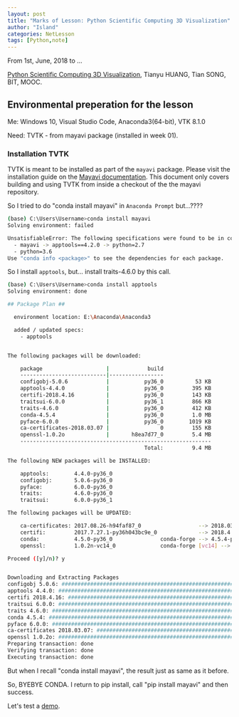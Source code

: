 ```yaml
---
layout: post
title: "Marks of Lesson: Python Scientific Computing 3D Visualization"
author: "Island"
categories: NetLesson
tags: [Python,note]
---
```


From 1st, June, 2018 to ...

[Python Scientific Computing 3D Visualization](https://www.icourse163.org/learn/BIT-1001871001?tid=1002856007), Tianyu HUANG, Tian SONG, BIT, MOOC.

## Environmental preperation for the lesson

Me: Windows 10, Visual Studio Code, Anaconda3(64-bit), VTK 8.1.0

Need: TVTK - from mayavi package (installed in week 01).

### Installation TVTK

TVTK is meant to be installed as part of the `mayavi` package. Please visit the installation guide on the [Mayavi documentation](http://docs.enthought.com/mayavi/mayavi/installation.html). This document only covers building and using TVTK from inside a checkout of the the mayavi repository.

So I tried to do "conda install mayavi" in `Anaconda Prompt` but...????

```bash
(base) C:\Users\Username>conda install mayavi
Solving environment: failed

UnsatisfiableError: The following specifications were found to be in conflict:
  - mayavi -> apptools==4.2.0 -> python=2.7
  - python=3.6
Use "conda info <package>" to see the dependencies for each package.
```
So I install `apptools`, but... install traits-4.6.0 by this call.

```bash
(base) C:\Users\Username>conda install apptools
Solving environment: done

## Package Plan ##

  environment location: E:\Anaconda\Anaconda3

  added / updated specs:
    - apptools


The following packages will be downloaded:

    package                    |            build
    ---------------------------|-----------------
    configobj-5.0.6            |           py36_0          53 KB
    apptools-4.4.0             |           py36_0         395 KB
    certifi-2018.4.16          |           py36_0         143 KB
    traitsui-6.0.0             |           py36_1         866 KB
    traits-4.6.0               |           py36_0         412 KB
    conda-4.5.4                |           py36_0         1.0 MB
    pyface-6.0.0               |           py36_0        1019 KB
    ca-certificates-2018.03.07 |                0         155 KB
    openssl-1.0.2o             |       h8ea7d77_0         5.4 MB
    ------------------------------------------------------------
                                           Total:         9.4 MB

The following NEW packages will be INSTALLED:

    apptools:        4.4.0-py36_0
    configobj:       5.0.6-py36_0
    pyface:          6.0.0-py36_0
    traits:          4.6.0-py36_0
    traitsui:        6.0.0-py36_1

The following packages will be UPDATED:

    ca-certificates: 2017.08.26-h94faf87_0                  --> 2018.03.07-0
    certifi:         2017.7.27.1-py36h043bc9e_0             --> 2018.4.16-py36_0
    conda:           4.5.0-py36_0               conda-forge --> 4.5.4-py36_0
    openssl:         1.0.2n-vc14_0              conda-forge [vc14] --> 1.0.2o-h8ea7d77_0

Proceed ([y]/n)? y


Downloading and Extracting Packages
configobj 5.0.6: ############################################################################################## | 100%
apptools 4.4.0: ############################################################################################### | 100%
certifi 2018.4.16: ############################################################################################ | 100%
traitsui 6.0.0: ############################################################################################### | 100%
traits 4.6.0: ################################################################################################# | 100%
conda 4.5.4: ################################################################################################## | 100%
pyface 6.0.0: ################################################################################################# | 100%
ca-certificates 2018.03.07: ################################################################################### | 100%
openssl 1.0.2o: ############################################################################################### | 100%
Preparing transaction: done
Verifying transaction: done
Executing transaction: done
```

But when I recall "conda install mayavi", the result just as same as it before.

So, BYEBYE CONDA. I return to pip install, call "pip install mayavi" and then success.

Let's test a [demo](https://zhuanlan.zhihu.com/p/28051202).